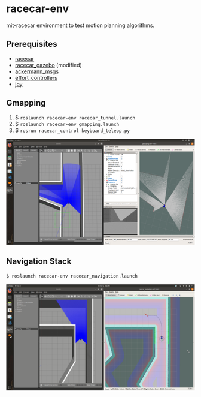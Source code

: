 # racecar-env

mit-racecar environment to test motion planning algorithms. 

## Prerequisites

- [racecar](https://github.com/mit-racecar/racecar)
- [racecar_gazebo](https://github.com/devanshdhrafani/racecar_gazebo) (modified)
- [ackermann_msgs](http://wiki.ros.org/ackermann_msgs)
- [effort_controllers](http://wiki.ros.org/effort_controllers)
- [joy](http://wiki.ros.org/joy)


## Gmapping

1. $ `roslaunch racecar-env racecar_tunnel.launch`
2. $ `roslaunch racecar-env gmapping.launch `
3. $ `rosrun racecar_control keyboard_teleop.py`

![Gmapping](images/gmapping.png)


## Navigation Stack

```bash
$ roslaunch racecar-env racecar_navigation.launch 
```

![Navigation](images/navigation.png)

